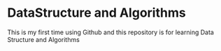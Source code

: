 # DataStructure and Algorithms 
This is my first time using Github and this repository is for learning Data Structure and Algorithms 
